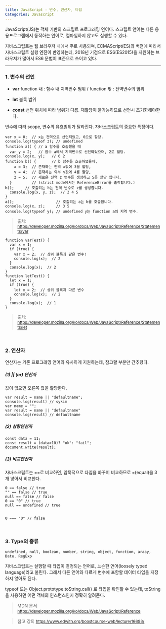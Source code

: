 ```yaml
---
title: JavaScript - 변수, 연산자, 타입
Categories: Javascript
---
```


JavaScript(JS)는 객체 기반의 스크립트 프로그래밍 언어다.
스크립트 언어는 다른 응용프로그램에서 동작하는 언어로, 컴파일하지 않고도 실행할 수 있다.

자바스크립트는 웹 브라우저 내에서 주로 사용되며, 
ECMAScript(ES)의 버전에 따라서 자바스크립트 실행 엔진이 반영하는데, 2018년 기점으로  ES6(ES2015)을 지원하는 브라우저가 많아서 ES6 문법이 표준으로 쓰이고 있다. 


<hr>

### 1. 변수의 선언

* **var**
	function 내 : 함수 내 지역변수 범위 / function 밖 : 전역변수의 범위
	
* **let**
블록 범위

* **const**
선언 위치에 따라 범위가 다름. 
재할당이 불가능하므로 선언시 초기화해야한다.

변수에 따라 scope, 변수의 유효범위가 달라진다.
자바스크립트의 중요한 특징이다.

```
var x = 0;  // x는 전역으로 선언되었고, 0으로 할당.
console.log(typeof z); // undefined
function a() { // a 함수를 호출했을 때
  var y = 2;   // 함수 a에서 지역변수로 선언되었으며, 2로 할당.
console.log(x, y);   // 0 2 
function b() {       // b 함수를 호출하였을때,
    x = 3;  // 존재하는 전역 x값에 3을 할당, 
    y = 4;  // 존재하는 외부 y값에 4를 할당, 
    z = 5;  // 새로운 전역 z 변수를 생성하고 5를 할당 합니다. 
  }         // (strict mode에서는 ReferenceError를 출력합니다.)
b();     // 호출되는 b는 전역 변수로 z를 생성합니다.
  console.log(x, y, z);  // 3 4 5
}
a();                   // 호출되는 a는 b를 호출합니다.
console.log(x, z);     // 3 5
console.log(typeof y); // undefined y는 function a의 지역 변수.
```

> <font size="2">출처: https://developer.mozilla.org/ko/docs/Web/JavaScript/Reference/Statements/var</font>



```
function varTest() {
  var x = 1;
  if (true) {
    var x = 2;  // 상위 블록과 같은 변수!
    console.log(x);  // 2
  }
  console.log(x);  // 2
}
function letTest() {
  let x = 1;
  if (true) {
    let x = 2;  // 상위 블록과 다른 변수
    console.log(x);  // 2
  }
  console.log(x);  // 1
}
```
> <font size="2">출처: https://developer.mozilla.org/ko/docs/Web/JavaScript/Reference/Statements/let</font>

<br>

### 2. 연산자

연산자는 기존 프로그래밍 언어와 유사하게 지원하는데, 참고할 부분만 간추렸다.

##### (1) || (or) 연산자
값이 없으면 오른쪽 값을 할당한다.

```var name = "sykim";
var result = name || "defaultname";
console.log(result) // sykim
var name = "";
var result = name || "defaultname"
console.log(result) // defaultname
```
##### (2) 삼항연산자 
```
const data = 11;
const result = (data>10)? "ok": "fail";
document.write(result);
```
##### (3) 비교연산자

자바스크립트는 ==로 비교하면, 
암묵적으로 타입을 바꾸어 비교하므로 =(equal)을 3개 넣어서 비교한다.
```
0 == false // true
"" == false // true
null == false // false
0 == "0" // true
null == undefined // true


0 === "0" // false
```
<br>

### 3. Type의 종류

```undefined, null, boolean, number, string, object, function, araay, Date, RegExp```

자바스크립트는 실행할 때 타입이 결정되는 언어로, 느슨한 언어(loosely typed language)라고 불린다.
그래서 다른 언어와 다르게 변수에 포함할 데이터 타입을 지정하지 않아도 된다.

typeof 또는 Object.prototype.toString.call() 로 타입을 확인할 수 있는데,
toString을 사용하면 어떤 객체의 인스턴스인지 정확히 알려준다.



>MDN 문서
> <font size="2">https://developer.mozilla.org/ko/docs/Web/JavaScript/Reference</font>

>참고 강의
> <font size="2">https://www.edwith.org/boostcourse-web/lecture/16693/</font>

